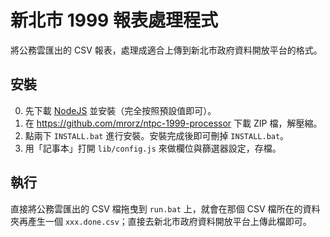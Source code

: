 新北市 1999 報表處理程式
====================

將公務雲匯出的 CSV 報表，處理成適合上傳到新北市政府資料開放平台的格式。

安裝
----

0. 先下載 [NodeJS](http://nodejs.org) 並安裝（完全按照預設值即可）。
1. 在 https://github.com/mrorz/ntpc-1999-processor 下載
 ZIP 檔，解壓縮。
2. 點兩下 `INSTALL.bat` 進行安裝。安裝完成後即可刪掉 `INSTALL.bat`。
3. 用「記事本」打開 `lib/config.js` 來做欄位與篩選器設定，存檔。

執行
----
直接將公務雲匯出的 CSV 檔拖曳到 `run.bat` 上，就會在那個 CSV 檔所在的資料夾再產生一個 `xxx.done.csv`；直接去新北市政府資料開放平台上傳此檔即可。
